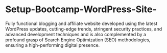 # Setup-Bootcamp-WordPress-Site-
Fully functional blogging and affiliate website developed using the latest WordPress updates, cutting-edge trends, stringent security practices, and advanced development techniques and is also complemented by a profound grasp of Search Engine Optimization (SEO) methodologies, ensuring a high-performing digital presence.
